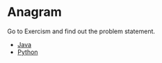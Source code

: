 # Anagram

Go to Exercism and find out the problem statement.

* [Java](https://exercism.org/tracks/java/exercises/anagram)
* [Python](https://exercism.org/tracks/python/exercises/anagram)